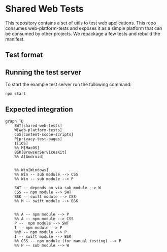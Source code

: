 # Shared Web Tests

This repository contains a set of utils to test web applications.
This repo consumes web-platform-tests and exposes it as a simple platform that can be consumed by other projects.
We repackage a few tests and rebuild the manifest.

## Test format


## Running the test server

To start the example test server run the following command:

```bash
npm start
```

## Expected integration

```mermaid
graph TD
    SWT[shared-web-tests]
    W[web-platform-tests]
    CSS[content-scope-scripts]
    P[privacy-test-pages]
    I[iOS]
    %% M[MacOS]
    BSK[BrowserServicesKit]
    %% A[Android]


    %% Win[Windows]
    %% Win -- sub module --> CSS
    %% Win -- sub module --> P

    SWT -- depends on via sub module --> W
    CSS -- npm module --> SWT
    BSK -- swift module --> CSS
    %% M -- swift module --> BSK


    %% A -- npm module --> P
    %% A -- npm module --> CSS
    P --  npm module --> SWT
    I -- npm module --> P
    %%M -- npm module --> P
    I -- swift module --> BSK
    %% CSS -- npm module (for manual testing) --> P
    %% P -- sub module --> W
```
